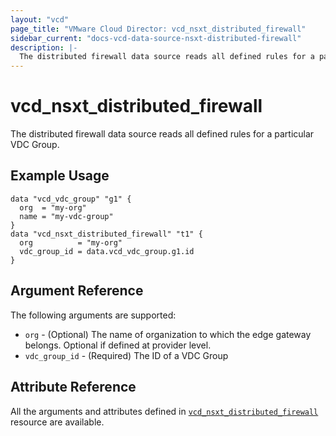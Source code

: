 ```yaml
---
layout: "vcd"
page_title: "VMware Cloud Director: vcd_nsxt_distributed_firewall"
sidebar_current: "docs-vcd-data-source-nsxt-distributed-firewall"
description: |-
  The distributed firewall data source reads all defined rules for a particular VDC Group.
---
```


# vcd\_nsxt\_distributed\_firewall

The distributed firewall data source reads all defined rules for a particular VDC Group.

## Example Usage

```hcl
data "vcd_vdc_group" "g1" {
  org  = "my-org"
  name = "my-vdc-group"
}
data "vcd_nsxt_distributed_firewall" "t1" {
  org          = "my-org"
  vdc_group_id = data.vcd_vdc_group.g1.id
}
```

## Argument Reference

The following arguments are supported:

* `org` - (Optional) The name of organization to which the edge gateway belongs. Optional if defined
  at provider level.
* `vdc_group_id` - (Required) The ID of a VDC Group

## Attribute Reference

All the arguments and attributes defined in
[`vcd_nsxt_distributed_firewall`](/providers/vmware/vcd/latest/docs/resources/nsxt_distributed_firewall)
resource are available.
